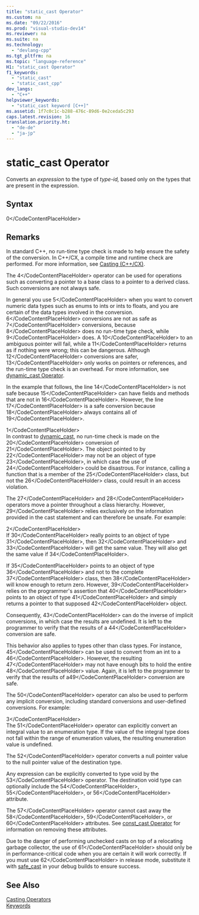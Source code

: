 ```yaml
---
title: "static_cast Operator"
ms.custom: na
ms.date: "09/22/2016"
ms.prod: "visual-studio-dev14"
ms.reviewer: na
ms.suite: na
ms.technology: 
  - "devlang-cpp"
ms.tgt_pltfrm: na
ms.topic: "language-reference"
H1: "static_cast Operator"
f1_keywords: 
  - "static_cast"
  - "static_cast_cpp"
dev_langs: 
  - "C++"
helpviewer_keywords: 
  - "static_cast keyword [C++]"
ms.assetid: 1f7c0c1c-b288-476c-89d6-0e2ceda5c293
caps.latest.revision: 16
translation.priority.ht: 
  - "de-de"
  - "ja-jp"
---
```

# static_cast Operator
Converts an *expression* to the type of *type-id,* based only on the types that are present in the expression.  
  
## Syntax  
  
<CodeContentPlaceHolder>0\</CodeContentPlaceHolder>  
## Remarks  
 In standard C++, no run-time type check is made to help ensure the safety of the conversion. In C++/CX, a compile time and runtime check are performed. For more information, see [Casting (C++/CX)](assetId:///5247f6c7-6a0a-4021-97c9-21c868bd9455).  
  
 The <CodeContentPlaceHolder>4\</CodeContentPlaceHolder> operator can be used for operations such as converting a pointer to a base class to a pointer to a derived class. Such conversions are not always safe.  
  
 In general you use <CodeContentPlaceHolder>5\</CodeContentPlaceHolder> when you want to convert numeric data types such as enums to ints or ints to floats, and you are certain of the data types involved in the conversion. <CodeContentPlaceHolder>6\</CodeContentPlaceHolder> conversions are not as safe as <CodeContentPlaceHolder>7\</CodeContentPlaceHolder> conversions, because <CodeContentPlaceHolder>8\</CodeContentPlaceHolder> does no run-time type check, while <CodeContentPlaceHolder>9\</CodeContentPlaceHolder> does. A <CodeContentPlaceHolder>10\</CodeContentPlaceHolder> to an ambiguous pointer will fail, while a <CodeContentPlaceHolder>11\</CodeContentPlaceHolder> returns as if nothing were wrong; this can be dangerous. Although <CodeContentPlaceHolder>12\</CodeContentPlaceHolder> conversions are safer, <CodeContentPlaceHolder>13\</CodeContentPlaceHolder> only works on pointers or references, and the run-time type check is an overhead. For more information, see [dynamic_cast Operator](../vs140/dynamic_cast-operator.md).  
  
 In the example that follows, the line <CodeContentPlaceHolder>14\</CodeContentPlaceHolder> is not safe because <CodeContentPlaceHolder>15\</CodeContentPlaceHolder> can have fields and methods that are not in <CodeContentPlaceHolder>16\</CodeContentPlaceHolder>. However, the line <CodeContentPlaceHolder>17\</CodeContentPlaceHolder> is a safe conversion because <CodeContentPlaceHolder>18\</CodeContentPlaceHolder> always contains all of <CodeContentPlaceHolder>19\</CodeContentPlaceHolder>.  
  
<CodeContentPlaceHolder>1\</CodeContentPlaceHolder>  
 In contrast to [dynamic_cast](../vs140/dynamic_cast-operator.md), no run-time check is made on the <CodeContentPlaceHolder>20\</CodeContentPlaceHolder> conversion of <CodeContentPlaceHolder>21\</CodeContentPlaceHolder>. The object pointed to by <CodeContentPlaceHolder>22\</CodeContentPlaceHolder> may not be an object of type <CodeContentPlaceHolder>23\</CodeContentPlaceHolder>, in which case the use of <CodeContentPlaceHolder>24\</CodeContentPlaceHolder> could be disastrous. For instance, calling a function that is a member of the <CodeContentPlaceHolder>25\</CodeContentPlaceHolder> class, but not the <CodeContentPlaceHolder>26\</CodeContentPlaceHolder> class, could result in an access violation.  
  
 The <CodeContentPlaceHolder>27\</CodeContentPlaceHolder> and <CodeContentPlaceHolder>28\</CodeContentPlaceHolder> operators move a pointer throughout a class hierarchy. However, <CodeContentPlaceHolder>29\</CodeContentPlaceHolder> relies exclusively on the information provided in the cast statement and can therefore be unsafe. For example:  
  
<CodeContentPlaceHolder>2\</CodeContentPlaceHolder>  
 If <CodeContentPlaceHolder>30\</CodeContentPlaceHolder> really points to an object of type <CodeContentPlaceHolder>31\</CodeContentPlaceHolder>, then <CodeContentPlaceHolder>32\</CodeContentPlaceHolder> and <CodeContentPlaceHolder>33\</CodeContentPlaceHolder> will get the same value. They will also get the same value if <CodeContentPlaceHolder>34\</CodeContentPlaceHolder>.  
  
 If <CodeContentPlaceHolder>35\</CodeContentPlaceHolder> points to an object of type <CodeContentPlaceHolder>36\</CodeContentPlaceHolder> and not to the complete <CodeContentPlaceHolder>37\</CodeContentPlaceHolder> class, then <CodeContentPlaceHolder>38\</CodeContentPlaceHolder> will know enough to return zero. However, <CodeContentPlaceHolder>39\</CodeContentPlaceHolder> relies on the programmer's assertion that <CodeContentPlaceHolder>40\</CodeContentPlaceHolder> points to an object of type <CodeContentPlaceHolder>41\</CodeContentPlaceHolder> and simply returns a pointer to that supposed <CodeContentPlaceHolder>42\</CodeContentPlaceHolder> object.  
  
 Consequently, <CodeContentPlaceHolder>43\</CodeContentPlaceHolder> can do the inverse of implicit conversions, in which case the results are undefined. It is left to the programmer to verify that the results of a <CodeContentPlaceHolder>44\</CodeContentPlaceHolder> conversion are safe.  
  
 This behavior also applies to types other than class types. For instance, <CodeContentPlaceHolder>45\</CodeContentPlaceHolder> can be used to convert from an int to a <CodeContentPlaceHolder>46\</CodeContentPlaceHolder>. However, the resulting <CodeContentPlaceHolder>47\</CodeContentPlaceHolder> may not have enough bits to hold the entire <CodeContentPlaceHolder>48\</CodeContentPlaceHolder> value. Again, it is left to the programmer to verify that the results of a<CodeContentPlaceHolder>49\</CodeContentPlaceHolder> conversion are safe.  
  
 The <CodeContentPlaceHolder>50\</CodeContentPlaceHolder> operator can also be used to perform any implicit conversion, including standard conversions and user-defined conversions. For example:  
  
<CodeContentPlaceHolder>3\</CodeContentPlaceHolder>  
 The <CodeContentPlaceHolder>51\</CodeContentPlaceHolder> operator can explicitly convert an integral value to an enumeration type. If the value of the integral type does not fall within the range of enumeration values, the resulting enumeration value is undefined.  
  
 The <CodeContentPlaceHolder>52\</CodeContentPlaceHolder> operator converts a null pointer value to the null pointer value of the destination type.  
  
 Any expression can be explicitly converted to type void by the <CodeContentPlaceHolder>53\</CodeContentPlaceHolder> operator. The destination void type can optionally include the <CodeContentPlaceHolder>54\</CodeContentPlaceHolder>, <CodeContentPlaceHolder>55\</CodeContentPlaceHolder>, or <CodeContentPlaceHolder>56\</CodeContentPlaceHolder> attribute.  
  
 The <CodeContentPlaceHolder>57\</CodeContentPlaceHolder> operator cannot cast away the <CodeContentPlaceHolder>58\</CodeContentPlaceHolder>, <CodeContentPlaceHolder>59\</CodeContentPlaceHolder>, or <CodeContentPlaceHolder>60\</CodeContentPlaceHolder> attributes. See [const_cast Operator](../vs140/const_cast-operator.md) for information on removing these attributes.  
  
 Due to the danger of performing unchecked casts on top of a relocating garbage collector, the use of <CodeContentPlaceHolder>61\</CodeContentPlaceHolder> should only be in performance-critical code when you are certain it will work correctly. If you must use <CodeContentPlaceHolder>62\</CodeContentPlaceHolder> in release mode, substitute it with [safe_cast](../vs140/safe_cast--c---component-extensions-.md) in your debug builds to ensure success.  
  
## See Also  
 [Casting Operators](../vs140/casting-operators.md)   
 [Keywords](../vs140/keywords--c---.md)